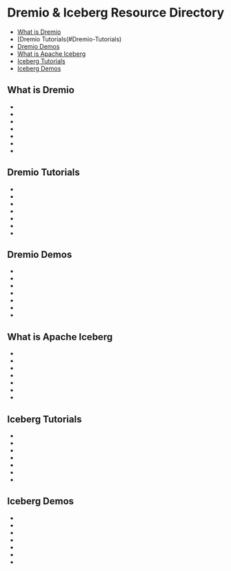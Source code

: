 # Dremio & Iceberg Resource Directory

- [What is Dremio](#What-is-Dremio)
- [Dremio Tutorials(#Dremio-Tutorials)
- [Dremio Demos](#Dremio-Demos)
- [What is Apache Iceberg](#What-is-Apache-Iceberg)
- [Iceberg Tutorials](#Iceberg-Tutorials)
- [Iceberg Demos](#Iceberg-Demos)

## What is Dremio

- []()
- []()
- []()
- []()
- []()
- []()
- []()

## Dremio Tutorials

- []()
- []()
- []()
- []()
- []()
- []()
- []()

## Dremio Demos

- []()
- []()
- []()
- []()
- []()
- []()
- []()

## What is Apache Iceberg

- []()
- []()
- []()
- []()
- []()
- []()
- []()

## Iceberg Tutorials

- []()
- []()
- []()
- []()
- []()
- []()
- []()

## Iceberg Demos

- []()
- []()
- []()
- []()
- []()
- []()
- []()
